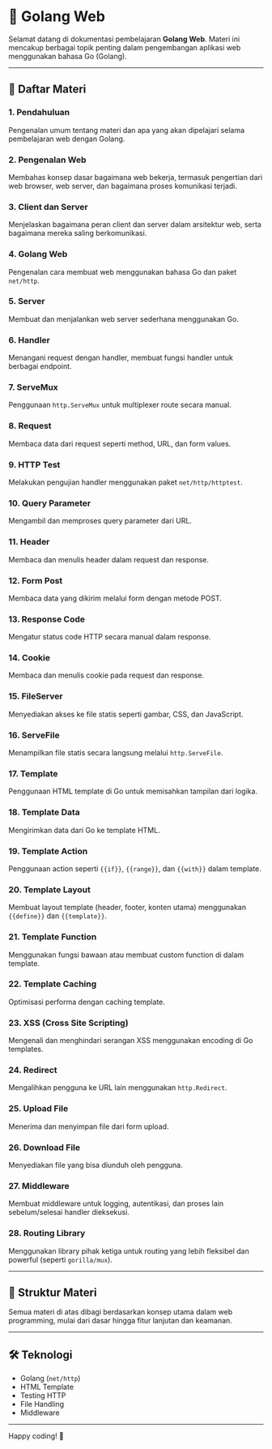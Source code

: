 # 📘 Golang Web 

Selamat datang di dokumentasi pembelajaran **Golang Web**. Materi ini mencakup berbagai topik penting dalam pengembangan aplikasi web menggunakan bahasa Go (Golang).

---

## 🧭 Daftar Materi

### 1. Pendahuluan
Pengenalan umum tentang materi dan apa yang akan dipelajari selama pembelajaran web dengan Golang.

### 2. Pengenalan Web
Membahas konsep dasar bagaimana web bekerja, termasuk pengertian dari web browser, web server, dan bagaimana proses komunikasi terjadi.

### 3. Client dan Server
Menjelaskan bagaimana peran client dan server dalam arsitektur web, serta bagaimana mereka saling berkomunikasi.

### 4. Golang Web
Pengenalan cara membuat web menggunakan bahasa Go dan paket `net/http`.

### 5. Server
Membuat dan menjalankan web server sederhana menggunakan Go.

### 6. Handler
Menangani request dengan handler, membuat fungsi handler untuk berbagai endpoint.

### 7. ServeMux
Penggunaan `http.ServeMux` untuk multiplexer route secara manual.

### 8. Request
Membaca data dari request seperti method, URL, dan form values.

### 9. HTTP Test
Melakukan pengujian handler menggunakan paket `net/http/httptest`.

### 10. Query Parameter
Mengambil dan memproses query parameter dari URL.

### 11. Header
Membaca dan menulis header dalam request dan response.

### 12. Form Post
Membaca data yang dikirim melalui form dengan metode POST.

### 13. Response Code
Mengatur status code HTTP secara manual dalam response.

### 14. Cookie
Membaca dan menulis cookie pada request dan response.

### 15. FileServer
Menyediakan akses ke file statis seperti gambar, CSS, dan JavaScript.

### 16. ServeFile
Menampilkan file statis secara langsung melalui `http.ServeFile`.

### 17. Template
Penggunaan HTML template di Go untuk memisahkan tampilan dari logika.

### 18. Template Data
Mengirimkan data dari Go ke template HTML.

### 19. Template Action
Penggunaan action seperti `{{if}}`, `{{range}}`, dan `{{with}}` dalam template.

### 20. Template Layout
Membuat layout template (header, footer, konten utama) menggunakan `{{define}}` dan `{{template}}`.

### 21. Template Function
Menggunakan fungsi bawaan atau membuat custom function di dalam template.

### 22. Template Caching
Optimisasi performa dengan caching template.

### 23. XSS (Cross Site Scripting)
Mengenali dan menghindari serangan XSS menggunakan encoding di Go templates.

### 24. Redirect
Mengalihkan pengguna ke URL lain menggunakan `http.Redirect`.

### 25. Upload File
Menerima dan menyimpan file dari form upload.

### 26. Download File
Menyediakan file yang bisa diunduh oleh pengguna.

### 27. Middleware
Membuat middleware untuk logging, autentikasi, dan proses lain sebelum/selesai handler dieksekusi.

### 28. Routing Library
Menggunakan library pihak ketiga untuk routing yang lebih fleksibel dan powerful (seperti `gorilla/mux`).

---

## 📂 Struktur Materi

Semua materi di atas dibagi berdasarkan konsep utama dalam web programming, mulai dari dasar hingga fitur lanjutan dan keamanan.

---

## 🛠 Teknologi

- Golang (`net/http`)
- HTML Template
- Testing HTTP
- File Handling
- Middleware

---

Happy coding! 🚀